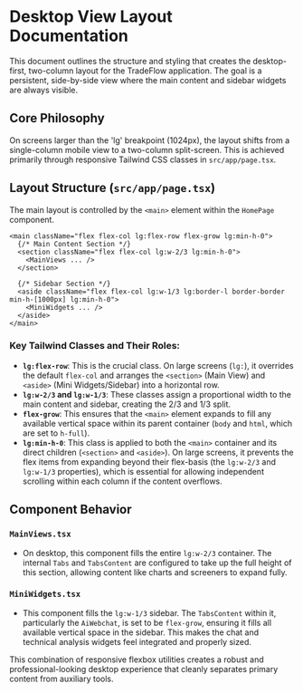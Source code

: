 # Desktop View Layout Documentation

This document outlines the structure and styling that creates the desktop-first, two-column layout for the TradeFlow application. The goal is a persistent, side-by-side view where the main content and sidebar widgets are always visible.

## Core Philosophy

On screens larger than the 'lg' breakpoint (1024px), the layout shifts from a single-column mobile view to a two-column split-screen. This is achieved primarily through responsive Tailwind CSS classes in `src/app/page.tsx`.

## Layout Structure (`src/app/page.tsx`)

The main layout is controlled by the `<main>` element within the `HomePage` component.

```tsx
<main className="flex flex-col lg:flex-row flex-grow lg:min-h-0">
  {/* Main Content Section */}
  <section className="flex flex-col lg:w-2/3 lg:min-h-0">
    <MainViews ... />
  </section>

  {/* Sidebar Section */}
  <aside className="flex flex-col lg:w-1/3 lg:border-l border-border min-h-[1000px] lg:min-h-0">
    <MiniWidgets ... />
  </aside>
</main>
```

### Key Tailwind Classes and Their Roles:

-   **`lg:flex-row`**: This is the crucial class. On large screens (`lg:`), it overrides the default `flex-col` and arranges the `<section>` (Main View) and `<aside>` (Mini Widgets/Sidebar) into a horizontal row.
-   **`lg:w-2/3` and `lg:w-1/3`**: These classes assign a proportional width to the main content and sidebar, creating the 2/3 and 1/3 split.
-   **`flex-grow`**: This ensures that the `<main>` element expands to fill any available vertical space within its parent container (`body` and `html`, which are set to `h-full`).
-   **`lg:min-h-0`**: This class is applied to both the `<main>` container and its direct children (`<section>` and `<aside>`). On large screens, it prevents the flex items from expanding beyond their flex-basis (the `lg:w-2/3` and `lg:w-1/3` properties), which is essential for allowing independent scrolling within each column if the content overflows.

## Component Behavior

### `MainViews.tsx`
-   On desktop, this component fills the entire `lg:w-2/3` container. The internal `Tabs` and `TabsContent` are configured to take up the full height of this section, allowing content like charts and screeners to expand fully.

### `MiniWidgets.tsx`
-   This component fills the `lg:w-1/3` sidebar. The `TabsContent` within it, particularly the `AiWebchat`, is set to be `flex-grow`, ensuring it fills all available vertical space in the sidebar. This makes the chat and technical analysis widgets feel integrated and properly sized.

This combination of responsive flexbox utilities creates a robust and professional-looking desktop experience that cleanly separates primary content from auxiliary tools.